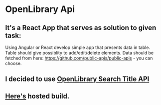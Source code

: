 # OpenLibrary Api
## It's a React App that serves as solution to given task:
Using Angular or React develop simple app that presents data in table. Table should give
possiblity to add/edit/delete elements. Data should be fetched from here:
https://github.com/public-apis/public-apis - you can choose.
## I decided to use [OpenLibrary Search Title API](https://openlibrary.org/dev/docs/api/search)
## [Here's](https://volvo-frontend-exercise.netlify.app/) hosted build.
